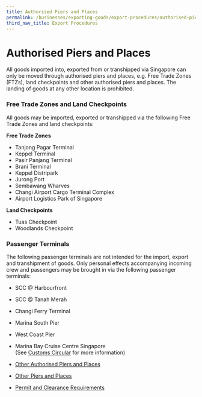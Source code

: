 ```yaml
---
title: Authorised Piers and Places
permalink: /businesses/exporting-goods/export-procedures/authorised-piers-places
third_nav_title: Export Procedures 
---
```


# Authorised Piers and Places

All goods imported into, exported from or transhipped via Singapore can only be moved through authorised piers and places, e.g. Free Trade Zones (FTZs), land checkpoints and other authorised piers and places. The landing of goods at any other location is prohibited.

### Free Trade Zones and Land Checkpoints

All goods may be imported, exported or transhipped via the following Free Trade Zones and land checkpoints:

 **Free Trade Zones**

-   Tanjong Pagar Terminal
-   Keppel Terminal
-   Pasir Panjang Terminal
-   Brani Terminal
-   Keppel Distripark
-   Jurong Port
-   Sembawang Wharves
-   Changi Airport Cargo Terminal Complex
-   Airport Logistics Park of Singapore

 **Land Checkpoints**
-   Tuas Checkpoint
-   Woodlands Checkpoint

### Passenger Terminals

The following passenger terminals are not intended for the import, export and transhipment of goods. Only personal effects accompanying incoming crew and passengers may be brought in via the following passenger terminals:

-   SCC @ Harbourfront
-   SCC @ Tanah Merah
-   Changi Ferry Terminal
-   Marina South Pier
-   West Coast Pier
-   Marina Bay Cruise Centre Singapore <br>(See [Customs Circular](/news-and-media/circulars/2012-05-23-Circular062012.pdf) for more information)


-   [Other Authorised Piers and Places](https://www.customs.gov.sg/businesses/importing-goods/import-procedures/authorised-piers-and-places#item-heading-cbc5d8a3-0fd2-482e-99f2-714defc0a935)
    
-   [Other Piers and Places](https://www.customs.gov.sg/businesses/importing-goods/import-procedures/authorised-piers-and-places#item-heading-05e603a2-2da9-4402-ad48-f632822faf11)
    
-   [Permit and Clearance Requirements](https://www.customs.gov.sg/businesses/importing-goods/import-procedures/authorised-piers-and-places#item-heading-8890de4b-9e1f-4c6c-9ddc-fdb88af3725d)

